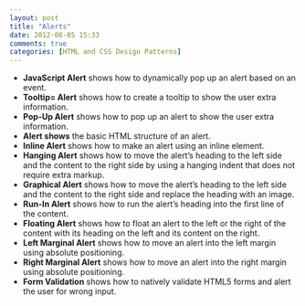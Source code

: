 ```yaml
---
layout: post
title: "Alerts"
date: 2012-06-05 15:33
comments: true
categories: [HTML and CSS Design Patterns]
---
```


<div><ul>
<li><strong>JavaScript Alert</strong> shows how to dynamically pop up an alert based on an event.</li>
<li><strong>Tooltip= Alert</strong> shows how to create a tooltip to show the user extra information.</li>
<li><strong>Pop-Up Alert</strong> shows how to pop up an alert to show the user extra information.</li>
<li><strong>Alert shows</strong> the basic HTML structure of an alert.</li>
<li><strong>Inline Alert</strong> shows how to make an alert using an inline element.</li>
<li><strong>Hanging Alert</strong> shows how to move the alert’s heading to the left side and the
content to the right side by using a hanging indent that does not require extra
markup.</li>
<li><strong>Graphical Alert</strong> shows how to move the alert’s heading to the left side and the
content to the right side and replace the heading with an image.</li>
<li><strong>Run-In Alert</strong> shows how to run the alert’s heading into the first line of the
content.</li>
<li><strong>Floating Alert</strong> shows how to float an alert to the left or the right of the content
with its heading on the left and its content on the right.</li>
<li><strong>Left Marginal Alert</strong> shows how to move an alert into the left margin using
absolute positioning.</li>
<li><strong>Right Marginal Alert</strong> shows how to move an alert into the right margin using
absolute positioning.</li>
<li><strong>Form Validation</strong> shows how to natively validate HTML5 forms and alert the user
for wrong input.</li>
</ul></div>
